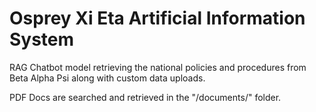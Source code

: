 # Osprey Xi Eta Artificial Information System
RAG Chatbot model retrieving the national policies and procedures from Beta Alpha Psi along with custom data uploads. 

PDF Docs are searched and retrieved in the "/documents/" folder.

